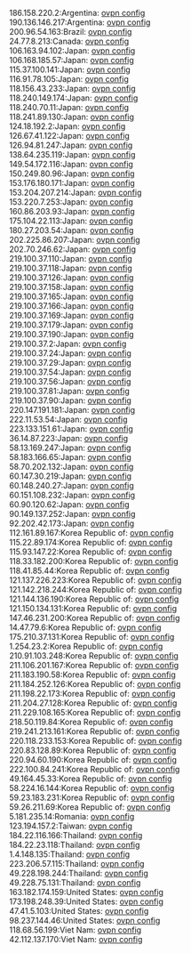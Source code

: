 186.158.220.2:Argentina: [ovpn config](vpn/186_158_220_2.ovpn)  
190.136.146.217:Argentina: [ovpn config](vpn/190_136_146_217.ovpn)  
200.96.54.163:Brazil: [ovpn config](vpn/200_96_54_163.ovpn)  
24.77.8.213:Canada: [ovpn config](vpn/24_77_8_213.ovpn)  
106.163.94.102:Japan: [ovpn config](vpn/106_163_94_102.ovpn)  
106.168.185.57:Japan: [ovpn config](vpn/106_168_185_57.ovpn)  
115.37.100.141:Japan: [ovpn config](vpn/115_37_100_141.ovpn)  
116.91.78.105:Japan: [ovpn config](vpn/116_91_78_105.ovpn)  
118.156.43.233:Japan: [ovpn config](vpn/118_156_43_233.ovpn)  
118.240.149.174:Japan: [ovpn config](vpn/118_240_149_174.ovpn)  
118.240.70.11:Japan: [ovpn config](vpn/118_240_70_11.ovpn)  
118.241.89.130:Japan: [ovpn config](vpn/118_241_89_130.ovpn)  
124.18.192.2:Japan: [ovpn config](vpn/124_18_192_2.ovpn)  
126.67.41.122:Japan: [ovpn config](vpn/126_67_41_122.ovpn)  
126.94.81.247:Japan: [ovpn config](vpn/126_94_81_247.ovpn)  
138.64.235.119:Japan: [ovpn config](vpn/138_64_235_119.ovpn)  
149.54.172.116:Japan: [ovpn config](vpn/149_54_172_116.ovpn)  
150.249.80.96:Japan: [ovpn config](vpn/150_249_80_96.ovpn)  
153.176.180.171:Japan: [ovpn config](vpn/153_176_180_171.ovpn)  
153.204.207.214:Japan: [ovpn config](vpn/153_204_207_214.ovpn)  
153.220.7.253:Japan: [ovpn config](vpn/153_220_7_253.ovpn)  
160.86.203.93:Japan: [ovpn config](vpn/160_86_203_93.ovpn)  
175.104.22.113:Japan: [ovpn config](vpn/175_104_22_113.ovpn)  
180.27.203.54:Japan: [ovpn config](vpn/180_27_203_54.ovpn)  
202.225.86.207:Japan: [ovpn config](vpn/202_225_86_207.ovpn)  
202.70.246.62:Japan: [ovpn config](vpn/202_70_246_62.ovpn)  
219.100.37.110:Japan: [ovpn config](vpn/219_100_37_110.ovpn)  
219.100.37.118:Japan: [ovpn config](vpn/219_100_37_118.ovpn)  
219.100.37.126:Japan: [ovpn config](vpn/219_100_37_126.ovpn)  
219.100.37.158:Japan: [ovpn config](vpn/219_100_37_158.ovpn)  
219.100.37.165:Japan: [ovpn config](vpn/219_100_37_165.ovpn)  
219.100.37.166:Japan: [ovpn config](vpn/219_100_37_166.ovpn)  
219.100.37.169:Japan: [ovpn config](vpn/219_100_37_169.ovpn)  
219.100.37.179:Japan: [ovpn config](vpn/219_100_37_179.ovpn)  
219.100.37.190:Japan: [ovpn config](vpn/219_100_37_190.ovpn)  
219.100.37.2:Japan: [ovpn config](vpn/219_100_37_2.ovpn)  
219.100.37.24:Japan: [ovpn config](vpn/219_100_37_24.ovpn)  
219.100.37.29:Japan: [ovpn config](vpn/219_100_37_29.ovpn)  
219.100.37.54:Japan: [ovpn config](vpn/219_100_37_54.ovpn)  
219.100.37.56:Japan: [ovpn config](vpn/219_100_37_56.ovpn)  
219.100.37.81:Japan: [ovpn config](vpn/219_100_37_81.ovpn)  
219.100.37.90:Japan: [ovpn config](vpn/219_100_37_90.ovpn)  
220.147.191.181:Japan: [ovpn config](vpn/220_147_191_181.ovpn)  
222.11.53.54:Japan: [ovpn config](vpn/222_11_53_54.ovpn)  
223.133.151.61:Japan: [ovpn config](vpn/223_133_151_61.ovpn)  
36.14.87.223:Japan: [ovpn config](vpn/36_14_87_223.ovpn)  
58.13.169.247:Japan: [ovpn config](vpn/58_13_169_247.ovpn)  
58.183.166.65:Japan: [ovpn config](vpn/58_183_166_65.ovpn)  
58.70.202.132:Japan: [ovpn config](vpn/58_70_202_132.ovpn)  
60.147.30.219:Japan: [ovpn config](vpn/60_147_30_219.ovpn)  
60.148.240.27:Japan: [ovpn config](vpn/60_148_240_27.ovpn)  
60.151.108.232:Japan: [ovpn config](vpn/60_151_108_232.ovpn)  
60.90.120.62:Japan: [ovpn config](vpn/60_90_120_62.ovpn)  
90.149.137.252:Japan: [ovpn config](vpn/90_149_137_252.ovpn)  
92.202.42.173:Japan: [ovpn config](vpn/92_202_42_173.ovpn)  
112.161.89.167:Korea Republic of: [ovpn config](vpn/112_161_89_167.ovpn)  
115.22.89.174:Korea Republic of: [ovpn config](vpn/115_22_89_174.ovpn)  
115.93.147.22:Korea Republic of: [ovpn config](vpn/115_93_147_22.ovpn)  
118.33.182.200:Korea Republic of: [ovpn config](vpn/118_33_182_200.ovpn)  
118.41.85.44:Korea Republic of: [ovpn config](vpn/118_41_85_44.ovpn)  
121.137.226.223:Korea Republic of: [ovpn config](vpn/121_137_226_223.ovpn)  
121.142.218.244:Korea Republic of: [ovpn config](vpn/121_142_218_244.ovpn)  
121.144.136.190:Korea Republic of: [ovpn config](vpn/121_144_136_190.ovpn)  
121.150.134.131:Korea Republic of: [ovpn config](vpn/121_150_134_131.ovpn)  
147.46.231.200:Korea Republic of: [ovpn config](vpn/147_46_231_200.ovpn)  
14.47.79.6:Korea Republic of: [ovpn config](vpn/14_47_79_6.ovpn)  
175.210.37.131:Korea Republic of: [ovpn config](vpn/175_210_37_131.ovpn)  
1.254.23.2:Korea Republic of: [ovpn config](vpn/1_254_23_2.ovpn)  
210.91.103.248:Korea Republic of: [ovpn config](vpn/210_91_103_248.ovpn)  
211.106.201.167:Korea Republic of: [ovpn config](vpn/211_106_201_167.ovpn)  
211.183.190.58:Korea Republic of: [ovpn config](vpn/211_183_190_58.ovpn)  
211.184.252.126:Korea Republic of: [ovpn config](vpn/211_184_252_126.ovpn)  
211.198.22.173:Korea Republic of: [ovpn config](vpn/211_198_22_173.ovpn)  
211.204.27.128:Korea Republic of: [ovpn config](vpn/211_204_27_128.ovpn)  
211.229.108.165:Korea Republic of: [ovpn config](vpn/211_229_108_165.ovpn)  
218.50.119.84:Korea Republic of: [ovpn config](vpn/218_50_119_84.ovpn)  
219.241.213.161:Korea Republic of: [ovpn config](vpn/219_241_213_161.ovpn)  
220.118.233.153:Korea Republic of: [ovpn config](vpn/220_118_233_153.ovpn)  
220.83.128.89:Korea Republic of: [ovpn config](vpn/220_83_128_89.ovpn)  
220.94.60.190:Korea Republic of: [ovpn config](vpn/220_94_60_190.ovpn)  
222.100.84.241:Korea Republic of: [ovpn config](vpn/222_100_84_241.ovpn)  
49.164.45.33:Korea Republic of: [ovpn config](vpn/49_164_45_33.ovpn)  
58.224.16.144:Korea Republic of: [ovpn config](vpn/58_224_16_144.ovpn)  
59.23.183.231:Korea Republic of: [ovpn config](vpn/59_23_183_231.ovpn)  
59.26.211.69:Korea Republic of: [ovpn config](vpn/59_26_211_69.ovpn)  
5.181.235.14:Romania: [ovpn config](vpn/5_181_235_14.ovpn)  
123.194.157.2:Taiwan: [ovpn config](vpn/123_194_157_2.ovpn)  
184.22.116.166:Thailand: [ovpn config](vpn/184_22_116_166.ovpn)  
184.22.23.118:Thailand: [ovpn config](vpn/184_22_23_118.ovpn)  
1.4.148.135:Thailand: [ovpn config](vpn/1_4_148_135.ovpn)  
223.206.57.115:Thailand: [ovpn config](vpn/223_206_57_115.ovpn)  
49.228.198.244:Thailand: [ovpn config](vpn/49_228_198_244.ovpn)  
49.228.75.131:Thailand: [ovpn config](vpn/49_228_75_131.ovpn)  
163.182.174.159:United States: [ovpn config](vpn/163_182_174_159.ovpn)  
173.198.248.39:United States: [ovpn config](vpn/173_198_248_39.ovpn)  
47.41.5.103:United States: [ovpn config](vpn/47_41_5_103.ovpn)  
98.237.144.46:United States: [ovpn config](vpn/98_237_144_46.ovpn)  
118.68.56.199:Viet Nam: [ovpn config](vpn/118_68_56_199.ovpn)  
42.112.137.170:Viet Nam: [ovpn config](vpn/42_112_137_170.ovpn)  
